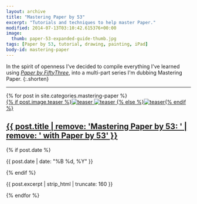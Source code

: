 ```yaml
---
layout: archive
title: "Mastering Paper by 53"
excerpt: "Tutorials and techniques to help master Paper."
modified: 2014-07-13T03:10:42.615376+00:00
image: 
  thumb: paper-53-expanded-guide-thumb.jpg
tags: [Paper by 53, tutorial, drawing, painting, iPad]
body-id: mastering-paper
---
```


In the spirit of openness I've decided to compile everything I've learned using [*Paper by FiftyThree*](http://www.fiftythree.com), into a multi-part series I'm dubbing Mastering Paper.
{:.shorten}

---

<div class="tiles">
{% for post in site.categories.mastering-paper %}
  <article class="tile" itemscope itemtype="http://schema.org/Article">
    <a href="{{ post.url }}" title="{{ post.title }}" class="post-teaser">{% if post.image.teaser %}<img src="/images/{{ site.teaser }}" data-original="/images/{{ post.image.teaser }}" class="load" alt="teaser" itemprop="image">
    <noscript><img src="/images/{{ post.image.teaser }}" alt="teaser" itemprop="image"></noscript>
        {% else %}<img src="/images/{{ site.teaser }}" alt="teaser" itemprop="image">{% endif %}</a>
    <h2 class="post-title" itemprop="name"><a href="{{ post.url }}">{{ post.title | remove: 'Mastering Paper by 53: ' | remove: ' with Paper by 53' }}</a></h2>
    {% if post.date %}<p class="entry-date date published"><time datetime="{{ post.date | date: "%Y-%m-%d" }}" itemprop="datePublished">{{ post.date | date: "%B %d, %Y" }}</time></p>{% endif %}
    <p class="post-excerpt" itemprop="description">{{ post.excerpt | strip_html | truncate: 160 }}</p>
    </article><!-- /.tile -->
{% endfor %}